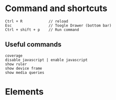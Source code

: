# Command and shortcuts

```
Ctrl + R            // reload
Esc                 // Toogle Drawer (bottom bar)
Ctrl + shift + p    // Run command
```

## Useful commands

```
coverage
disable javascript | enable javascript
show ruler
show device frame
show media queries
```

# Elements



